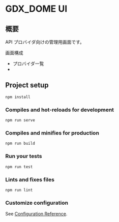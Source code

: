 # GDX_DOME UI

## 概要

API プロバイダ向けの管理用画面です。

画面構成

- プロバイダ一覧
-

## Project setup

```
npm install
```

### Compiles and hot-reloads for development

```
npm run serve
```

### Compiles and minifies for production

```
npm run build
```

### Run your tests

```
npm run test
```

### Lints and fixes files

```
npm run lint
```

### Customize configuration

See [Configuration Reference](https://cli.vuejs.org/config/).
